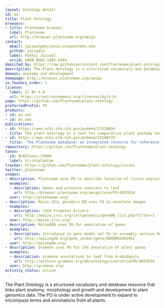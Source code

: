 ```yaml
---
layout: ontology_detail
id: po
title: Plant Ontology
browsers:
- title: Planteome browser
  label: Planteome
  url: http://browser.planteome.org/amigo
contact:
  email: jaiswalp@science.oregonstate.edu
  github: jaiswalp
  label: Pankaj Jaiswal
  orcid: 0000-0002-1005-8383
depicted_by: https://raw.githubusercontent.com/Planteome/plant-ontology/refs/heads/master/Planteome_profile.jpg
description: The Plant Ontology is a structured vocabulary and database resource that links plant anatomy, morphology and growth and development to plant genomics data.
domain: anatomy and development
homepage: http://browser.planteome.org/amigo
in_foundry_order: 1
license:
  label: CC BY 4.0
  url: https://creativecommons.org/licenses/by/4.0/
page: https://github.com/Planteome/plant-ontology
preferredPrefix: PO
products:
- id: po.owl
- id: po.obo
publications:
- id: https://www.ncbi.nlm.nih.gov/pubmed/23220694
  title: The plant ontology as a tool for comparative plant anatomy and genomic analyses.
- id: https://www.ncbi.nlm.nih.gov/pubmed/29186578
  title: 'The Planteome database: an integrated resource for reference ontologies, plant genomics and phenomics.'
repository: https://github.com/Planteome/plant-ontology
taxon:
  id: NCBITaxon:33090
  label: Viridiplantae
tracker: https://github.com/Planteome/plant-ontology/issues
twitter: planteome
usages:
- description: Planteome uses PO to describe location of tissue expression for genes in viridiplantae
  examples:
  - description: Genes and proteins annotate to leaf
    url: http://browser.planteome.org/amigo/term/PO:0025034
  user: http://planteome.org/
- description: Maize CELL genomics DB uses PO to annotate images
  examples:
  - description: LhG4 Promoter Drivers
    url: http://maize.jcvi.org/cellgenomics/geneDB_list.php?filter=3
  user: http://maize.jcvi.org/
- description: MaizeGDB uses PO for annotation of genes
  examples:
  - description: Introduced in gene model set 5b in assembly version RefGen_v2.
    url: http://maizegdb.org/gene_center/gene/GRMZM5G863962
  user: http://maizegdb.org/
- description: Gramene uses PO for the annotation of plant genes
  examples:
  - description: Gramene annotations to leaf from Arabidopsis
    url: http://archive.gramene.org/db/ontology/search?id=PO:0025034
  user: http://gramene.org/
activity_status: active
---
```


The Plant Ontology is a structured vocabulary and database resource that links plant anatomy, morphology and growth and development to plant genomics data. The PO is under active development to expand to encompass terms and annotations from all plants.
